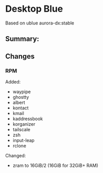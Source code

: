 # Desktop Blue
Based on ublue aurora-dx:stable

## Summary:


## Changes


### RPM

Added:
- waypipe
- ghostty
- albert
- kontact
- kmail
- kaddressbook
- korganizer
- tailscale
- zsh
- input-leap
- rclone

Changed:
- zram to 16GiB/2 (16GiB for 32GiB+ RAM)

